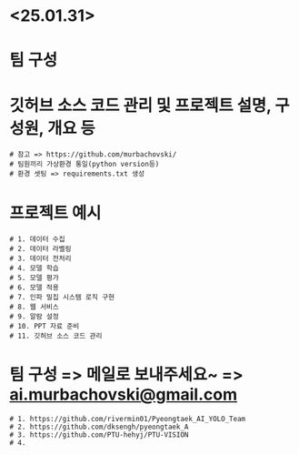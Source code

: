 # <25.01.31>
# 팀 구성
# 깃허브 소스 코드 관리 및 프로젝트 설명, 구성원, 개요 등
    # 참고 => https://github.com/murbachovski/
    # 팀원끼리 가상환경 통일(python version등)
    # 환경 셋팅 => requirements.txt 생성
# 프로젝트 예시
    # 1. 데이터 수집
    # 2. 데이터 라벨링
    # 3. 데이터 전처리
    # 4. 모델 학습
    # 5. 모델 평가
    # 6. 모델 적용
    # 7. 인파 밀집 시스템 로직 구현
    # 8. 웹 서비스
    # 9. 알람 설정
    # 10. PPT 자료 준비
    # 11. 깃허브 소스 코드 관리
# 팀 구성 => 메일로 보내주세요~ => ai.murbachovski@gmail.com
    # 1. https://github.com/rivermin01/Pyeongtaek_AI_YOLO_Team
    # 2. https://github.com/dksengh/pyeongtaek_A
    # 3. https://github.com/PTU-hehyj/PTU-VISION
    # 4. 